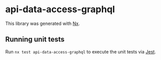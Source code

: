# api-data-access-graphql

This library was generated with [Nx](https://nx.dev).

## Running unit tests

Run `nx test api-data-access-graphql` to execute the unit tests via [Jest](https://jestjs.io).

